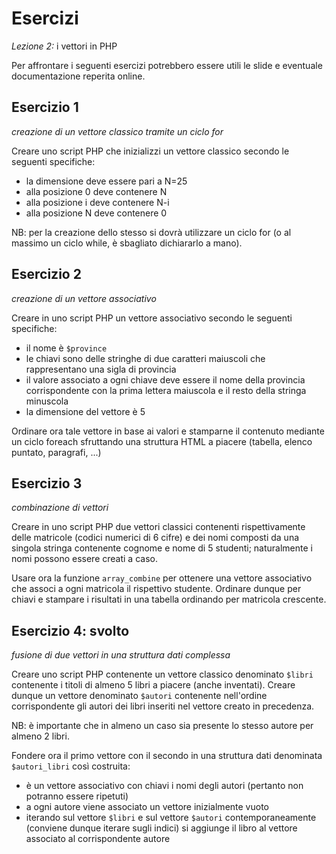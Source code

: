 Esercizi
===
_Lezione 2:_ i vettori in PHP

Per affrontare i seguenti esercizi potrebbero essere utili le slide e eventuale documentazione reperita online.


## Esercizio 1
_creazione di un vettore classico tramite un ciclo for_

Creare uno script PHP che inizializzi un vettore classico secondo le seguenti specifiche:

- la dimensione deve essere pari a N=25
- alla posizione 0 deve contenere N
- alla posizione i deve contenere N-i
- alla posizione N deve contenere 0

NB: per la creazione dello stesso si dovrà utilizzare un ciclo for (o al massimo un ciclo while, è sbagliato dichiararlo a mano).

## Esercizio 2
_creazione di un vettore associativo_

Creare in uno script PHP un vettore associativo secondo le seguenti specifiche:

- il nome è `$province`
- le chiavi sono delle stringhe di due caratteri maiuscoli che rappresentano una sigla di provincia
- il valore associato a ogni chiave deve essere il nome della provincia corrispondente con la prima lettera maiuscola e il resto della stringa minuscola
- la dimensione del vettore è 5

Ordinare ora tale vettore in base ai valori e stamparne il contenuto mediante un ciclo foreach sfruttando una struttura HTML a piacere (tabella, elenco puntato, paragrafi, ...)

## Esercizio 3
_combinazione di vettori_

Creare in uno script PHP due vettori classici contenenti rispettivamente delle matricole (codici numerici di 6 cifre) e dei nomi composti da una singola stringa contenente cognome e nome di 5 studenti; naturalmente i nomi possono essere creati a caso.

Usare ora la funzione `array_combine` per ottenere una vettore associativo che associ a ogni matricola il rispettivo studente. Ordinare dunque per chiavi e stampare i risultati in una tabella ordinando per matricola crescente.

## Esercizio 4: svolto
_fusione di due vettori in una struttura dati complessa_

Creare uno script PHP contenente un vettore classico denominato `$libri` contenente i titoli di almeno 5 libri a piacere (anche inventati). Creare dunque un vettore denominato `$autori` contenente nell'ordine corrispondente gli autori dei libri inseriti nel vettore creato in precedenza.

NB: è importante che in almeno un caso sia presente lo stesso autore per almeno 2 libri.

Fondere ora il primo vettore con il secondo in una struttura dati denominata `$autori_libri` così costruita:

- è un vettore associativo con chiavi i nomi degli autori (pertanto non potranno essere ripetuti)
- a ogni autore viene associato un vettore inizialmente vuoto
- iterando sul vettore `$libri` e sul vettore `$autori` contemporaneamente (conviene dunque iterare sugli indici) si aggiunge il libro al vettore associato al corrispondente autore
